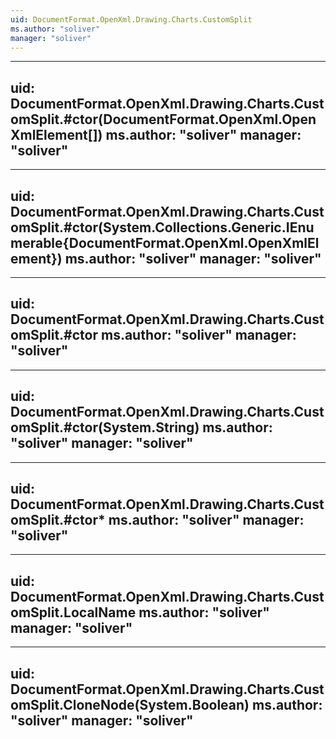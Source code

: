 ```yaml
---
uid: DocumentFormat.OpenXml.Drawing.Charts.CustomSplit
ms.author: "soliver"
manager: "soliver"
---
```


---
uid: DocumentFormat.OpenXml.Drawing.Charts.CustomSplit.#ctor(DocumentFormat.OpenXml.OpenXmlElement[])
ms.author: "soliver"
manager: "soliver"
---

---
uid: DocumentFormat.OpenXml.Drawing.Charts.CustomSplit.#ctor(System.Collections.Generic.IEnumerable{DocumentFormat.OpenXml.OpenXmlElement})
ms.author: "soliver"
manager: "soliver"
---

---
uid: DocumentFormat.OpenXml.Drawing.Charts.CustomSplit.#ctor
ms.author: "soliver"
manager: "soliver"
---

---
uid: DocumentFormat.OpenXml.Drawing.Charts.CustomSplit.#ctor(System.String)
ms.author: "soliver"
manager: "soliver"
---

---
uid: DocumentFormat.OpenXml.Drawing.Charts.CustomSplit.#ctor*
ms.author: "soliver"
manager: "soliver"
---

---
uid: DocumentFormat.OpenXml.Drawing.Charts.CustomSplit.LocalName
ms.author: "soliver"
manager: "soliver"
---

---
uid: DocumentFormat.OpenXml.Drawing.Charts.CustomSplit.CloneNode(System.Boolean)
ms.author: "soliver"
manager: "soliver"
---
